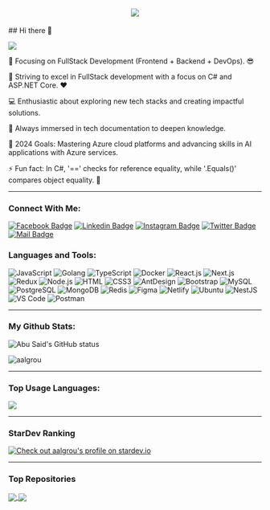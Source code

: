 <h1 align="center">
  <a href="https://git.io/typing-svg">
    <img src="https://readme-typing-svg.herokuapp.com/?lines=Hello,+There!+👋;&center=true&size=30">
  </a>
</h1>
## Hi there 👋

![](https://komarev.com/ghpvc/?username=aalgrou&color=blue)

🔭 Focusing on FullStack Development (Frontend + Backend + DevOps). 😎

🌱 Striving to excel in FullStack development with a focus on C# and ASP.NET Core. ❤

💻 Enthusiastic about exploring new tech stacks and creating impactful solutions.

📰 Always immersed in tech documentation to deepen knowledge.

🥅 2024 Goals: Mastering Azure cloud platforms and advancing skills in AI applications with Azure services.

⚡ Fun fact: In C#, '==' checks for reference equality, while '.Equals()' compares object equality. 🤣

---
### Connect With Me:

[![Facebook Badge](https://img.shields.io/badge/Facebook-1877F2?style=for-the-badge&logo=facebook&logoColor=white)](https://facebook.com/aalgrou)
[![Linkedin Badge](https://img.shields.io/badge/LinkedIn-0077B5?style=for-the-badge&logo=linkedin&logoColor=white)](https://www.linkedin.com/in/aalgrou/) 
[![Instagram Badge](https://img.shields.io/badge/Instagram-E4405F?style=for-the-badge&logo=instagram&logoColor=white)](https://instagram.com/aalgrou)
[![Twitter Badge](https://img.shields.io/badge/Twitter-1DA1F2?style=for-the-badge&logo=twitter&logoColor=white)](https://twitter.com/aalgrou)
[![Mail Badge](https://img.shields.io/badge/Gmail-D14836?style=for-the-badge&logo=gmail&logoColor=white)](mailto:aalgrou@gmail.com)

### Languages and Tools:

![JavaScript](https://img.shields.io/badge/JavaScript-F7DF1E?style=flat-square&logo=javascript&logoColor=black)
![Golang](https://img.shields.io/badge/Golang-F7F7F7?style=flat-square&logo=go&logoColor=00A7D0)
![TypeScript](https://img.shields.io/badge/TypeScript-007ACC?style=flat-square&logo=typescript&logoColor=white)
![Docker](https://img.shields.io/badge/Docker-0CC1F3?style=flat-square&logo=docker&logoColor=white)
![React.js](https://img.shields.io/badge/React.js-0081CB?style=flat-square&logo=react&logoColor=61DAFB)
![Next.js](https://img.shields.io/badge/Next.js-f7f7f7?style=flastic&logo=Next.js&logoColor=000000)
![Redux](https://img.shields.io/badge/Redux-black?style=flastic&logo=Redux&logoColor=764ABC)
![Node.js](https://img.shields.io/badge/Node.js-43853D?style=flat-square&logo=node.js&logoColor=white)
![HTML](https://img.shields.io/badge/HTML5-E34F26?style=flat-square&logo=html5&logoColor=white)
![CSS3](https://img.shields.io/badge/CSS3-1572B6?style=flat-square&logo=css3&logoColor=white)
![AntDesign](https://img.shields.io/badge/AntDesign-f7f7f7?style=flastic&logo=AntDesign&logoColor=0170FE)
![Bootstrap](https://img.shields.io/badge/Bootstrap-563D7C?style=flat-square&logo=bootstrap&logoColor=white)
![MySQL](https://img.shields.io/badge/MySQL-005C84?style=flat-square&logo=mysql&logoColor=white)
![PostgreSQL](https://img.shields.io/badge/PostgreSQL-31658D?style=flastic&logo=PostgreSQL&logoColor=white)
![MongoDB](https://img.shields.io/badge/MongoDB-F7F7F7?style=flat-square&logo=mongodb&logoColor=49A248)
![Redis](https://img.shields.io/badge/redis-%23DD0031.svg?&style=flat-square&logo=redis&logoColor=white)
![Figma](https://img.shields.io/badge/Figma-f7f7f7?style=flastic&logo=Figma&logoColor=F24E1E)
![Netlify](https://img.shields.io/badge/Netlify-00C7B7?style=flat-square&logo=netlify&logoColor=white)
![Ubuntu](https://img.shields.io/badge/Ubuntu-E05924?style=flat-square&logo=ubuntu&logoColor=black)
![NestJS](https://img.shields.io/badge/Nestjs-000000?style=flat-square&logo=nestjs&logoColor=D9224D)
![VS Code](https://img.shields.io/badge/VisualStudio-2C2B30?style=flastic&logo=VisualStudioCode&logoColor=007ACC)
![Postman](https://img.shields.io/badge/Postman-f7f7f7?style=flastic&logo=Postman&logoColor=FF6C37)

---

### My Github Stats:

<p>
  <img align="center" src="https://github-readme-stats.vercel.app/api?username=aalgrou&show_icons=true&include_all_commits=true&theme=algolia&hide_border=true" alt="Abu Said's GitHub status" />
</p>
<p>
  <img align="center" src="https://github-readme-streak-stats.herokuapp.com/?user=aalgrou&theme=algolia" alt="aalgrou" />
</p>

---

### Top Usage Languages:

<img align="center" src="https://github-readme-stats.vercel.app/api/top-langs/?username=aalgrou&layout=compact&theme=algolia&hide_border=true&&langs_count=10" />

---

### StarDev Ranking

<a href="https://stardev.io/developers/aalgrou">
  <img alt="Check out aalgrou's profile on stardev.io" src="https://stardev.io/developers/aalgrou/badge/languages/locality.svg" />
  
</a>

---


### Top Repositories


<a href="https://github.com/aalgrou/developer-portfolio">
  <img align="center" src="https://github-readme-stats.vercel.app/api/pin/?username=aalgrou&repo=developer-portfolio&theme=algolia" />
</a>
<a href="https://github.com/aalgrou/Express-Postgres-blog">
  <img align="center" src="https://github-readme-stats.vercel.app/api/pin/?username=aalgrou&repo=Express-Postgres-blog&theme=algolia" />
</a>

<!--
**aalgrou/aalgrou** is a ✨ _special_ ✨ repository because its `README.md` (this file) appears on your GitHub profile.

Here are some ideas to get you started:

- 🔭 I’m currently working on ...
- 🌱 I’m currently learning ...
- 👯 I’m looking to collaborate on ...
- 🤔 I’m looking for help with ...
- 💬 Ask me about ...
- 📫 How to reach me: ...
- 😄 Pronouns: ...
- ⚡ Fun fact: ...
-->
